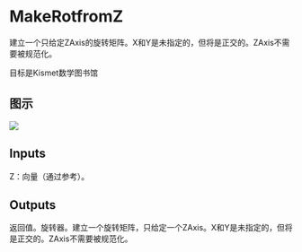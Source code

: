 # MakeRotfromZ

建立一个只给定ZAxis的旋转矩阵。X和Y是未指定的，但将是正交的。ZAxis不需要被规范化。

目标是Kismet数学图书馆

## 图示

![]($-20221218-19544253.png)

## Inputs

Z：向量（通过参考）。  

## Outputs

返回值。旋转器。建立一个旋转矩阵，只给定一个ZAxis。X和Y是未指定的，但将是正交的。ZAxis不需要被规范化。
